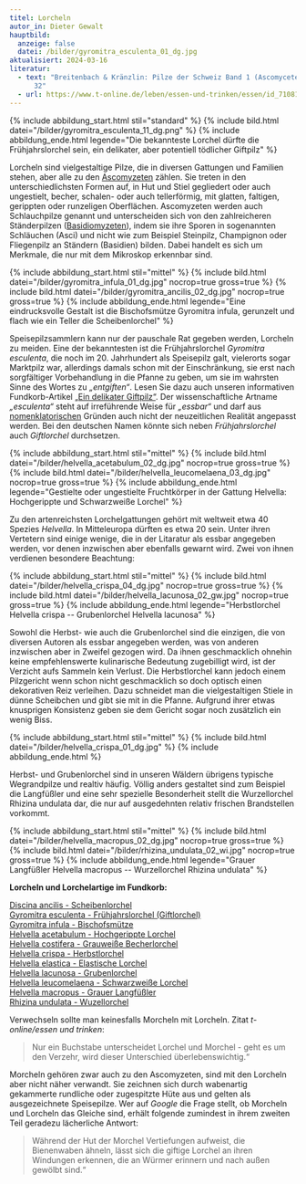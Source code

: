 ```yaml
---
titel: Lorcheln
autor_in: Dieter Gewalt
hauptbild:
  anzeige: false
  datei: /bilder/gyromitra_esculenta_01_dg.jpg
aktualisiert: 2024-03-16
literatur:
  - text: "Breitenbach & Kränzlin: Pilze der Schweiz Band 1 (Ascomyceten) Nr. 11 -
      32"
  - url: https://www.t-online.de/leben/essen-und-trinken/essen/id_71081130/lorchel-oder-morchel-so-unterscheiden-sie-die-pilze.html
---
```

{% include abbildung_start.html stil="standard" %}
{% include bild.html datei="/bilder/gyromitra_esculenta_11_dg.png" %}
{% include abbildung_ende.html legende="Die bekannteste Lorchel dürfte die Frühjahrslorchel sein, ein delikater, aber potentiell tödlicher Giftpilz" %}

Lorcheln sind vielgestaltige Pilze, die in diversen Gattungen und Familien stehen, aber alle zu den [Ascomyzeten](Ascomyzeten "Glossar") zählen. Sie treten in den unterschiedlichsten Formen auf, in Hut und Stiel gegliedert oder auch ungestielt, becher, schalen- oder auch tellerförmig, mit glatten, faltigen, gerippten oder runzeligen Oberflächen. Ascomyzeten werden auch Schlauchpilze genannt und unterscheiden sich von den zahlreicheren Ständerpilzen ([Basidiomyzeten](Basidiomyzeten "Glossar")), indem sie ihre Sporen in sogenannten Schläuchen (Asci) und nicht wie zum Beispiel Steinpilz, Champignon oder Fliegenpilz an Ständern (Basidien) bilden. Dabei handelt es sich um Merkmale, die nur mit dem Mikroskop erkennbar sind.

{% include abbildung_start.html stil="mittel" %}
{% include bild.html datei="/bilder/gyromitra_infula_01_dg.jpg" nocrop=true gross=true %}
{% include bild.html datei="/bilder/gyromitra_ancilis_02_dg.jpg" nocrop=true gross=true %}
{% include abbildung_ende.html legende="Eine eindrucksvolle Gestalt ist die Bischofsmütze Gyromitra infula, gerunzelt und flach wie ein Teller die Scheibenlorchel" %}

Speisepilzsammlern kann nur der pauschale Rat gegeben werden, Lorcheln zu meiden. Eine der bekanntesten ist die Frühjahrslorchel *Gyromitra esculenta*, die noch im 20. Jahrhundert als Speisepilz galt, vielerorts sogar Marktpilz war, allerdings damals schon mit der Einschränkung, sie erst nach sorgfältiger Vorbehandlung in die Pfanne zu geben, um sie im wahrsten Sinne des Wortes zu *„entgiften“*. Lesen Sie dazu auch unseren informativen Fundkorb-Artikel [„Ein delikater Giftpilz“](/artikel/ein-delikater-giftpilz). Der wissenschaftliche Artname *„esculenta“* steht auf irreführende Weise für *„essbar“* und darf aus [nomenklatorischen](Nomenklatur "Glossar") Gründen auch nicht der neuzeitlichen Realität angepasst werden. Bei den deutschen Namen könnte sich neben *Frühjahrslorchel* auch *Giftlorchel* durchsetzen.

{% include abbildung_start.html stil="mittel" %}
{% include bild.html datei="/bilder/helvella_acetabulum_02_dg.jpg" nocrop=true gross=true %}
{% include bild.html datei="/bilder/helvella_leucomelaena_03_dg.jpg" nocrop=true gross=true %}
{% include abbildung_ende.html legende="Gestielte oder ungestielte Fruchtkörper in der Gattung Helvella: Hochgerippte und Schwarzweiße Lorchel" %}

Zu den artenreichsten Lorchelgattungen gehört mit weltweit etwa 40 Spezies *Helvella*. In Mitteleuropa dürften es etwa 20 sein. Unter ihren Vertetern sind einige wenige, die in der Litaratur als essbar angegeben werden, vor denen inzwischen aber ebenfalls gewarnt wird. Zwei von ihnen verdienen besondere Beachtung:

{% include abbildung_start.html stil="mittel" %}
{% include bild.html datei="/bilder/helvella_crispa_04_dg.jpg" nocrop=true gross=true %}
{% include bild.html datei="/bilder/helvella_lacunosa_02_gw.jpg" nocrop=true gross=true %}
{% include abbildung_ende.html legende="Herbstlorchel Helvella crispa -- Grubenlorchel Helvella lacunosa" %}

Sowohl die Herbst- wie auch die Grubenlorchel sind die einzigen, die von diversen Autoren als essbar angegeben werden, was von anderen inzwischen aber in Zweifel gezogen wird. Da ihnen geschmacklich ohnehin keine empfehlenswerte kulinarische Bedeutung zugebilligt wird, ist der Verzicht aufs Sammeln kein Verlust. Die Herbstlorchel kann jedoch einem Pilzgericht wenn schon nicht geschmacklich so doch optisch einen dekorativen Reiz verleihen. Dazu schneidet man die vielgestaltigen Stiele in dünne Scheibchen und gibt sie mit in die Pfanne. Aufgrund ihrer etwas knusprigen Konsistenz geben sie dem Gericht sogar noch zusätzlich ein wenig Biss.

{% include abbildung_start.html stil="mittel" %}
{% include bild.html datei="/bilder/helvella_crispa_01_dg.jpg" %}
{% include abbildung_ende.html %}

Herbst- und Grubenlorchel sind in unseren Wäldern übrigens typische Wegrandpilze und realtiv häufig. Völlig anders gestaltet sind zum Beispiel die Langfüßler und eine sehr spezielle Besonderheit stellt die Wurzellorchel Rhizina undulata dar, die nur auf ausgedehnten relativ frischen Brandstellen vorkommt.

{% include abbildung_start.html stil="mittel" %}
{% include bild.html datei="/bilder/helvella_macropus_02_dg.jpg" nocrop=true gross=true %}
{% include bild.html datei="/bilder/rhizina_undulata_02_wi.jpg" nocrop=true gross=true %}
{% include abbildung_ende.html legende="Grauer Langfüßler Helvella macropus -- Wurzellorchel Rhizina undulata" %}

**Lorcheln und Lorchelartige im Fundkorb:**

[Discina ancilis - Scheibenlorchel](/pilze/discina-ancilis-scheibenlorchel-größter-scheibling)  
[Gyromitra esculenta - Frühjahrslorchel (Giftlorchel)](/pilze/gyromitra-esculenta-frühjahrslorchel)  
[Gyromitra infula - Bischofsmütze](/pilze/gyromitra-infula-bischofsmütze)  
[Helvella acetabulum - Hochgerippte Lorchel](/pilze/helvella-acetabulum-hochgerippte-lorchel)  
[Helvella costifera - Grauweiße Becherlorchel](/pilze/helvella-costifera-grauweiße-becherlorchel)  
[Helvella crispa - Herbstlorchel](/pilze/helvella-crispa-herbstlorchel)  
[Helvella elastica - Elastische Lorchel](/pilze/helvella-elastica-elastische-lorchel)  
[Helvella lacunosa - Grubenlorchel](/pilze/helvella-lacunosa-grubenlorchel)  
[Helvella leucomelaena - Schwarzweiße Lorchel](/pilze/helvella-leucomelaena-schwarzweiße-lorchel)  
[Helvella macropus - Grauer Langfüßler](/pilze/helvella-macropus-grauer-langfüßler)  
[Rhizina undulata - Wuzellorchel](/pilze/rhizina-undulata-wurzellorchel)

Verwechseln sollte man keinesfalls Morcheln mit Lorcheln. Zitat *t-online/essen und trinken*:

> Nur ein Buchstabe unterscheidet Lorchel und Morchel - geht es um den Verzehr, wird dieser Unterschied überlebenswichtig.“ 

Morcheln gehören zwar auch zu den Ascomyzeten, sind mit den Lorcheln aber nicht näher verwandt. Sie zeichnen sich durch wabenartig gekammerte rundliche oder zugespitzte Hüte aus und gelten als ausgezeichnete Speisepilze. Wer auf *Google* die Frage stellt, ob Morcheln und Lorcheln das Gleiche sind, erhält folgende zumindest in ihrem zweiten Teil geradezu lächerliche Antwort:

> Während der Hut der Morchel Vertiefungen aufweist, die Bienenwaben ähneln, lässt sich die giftige Lorchel an ihren Windungen erkennen, die an Würmer erinnern und nach außen gewölbt sind.“